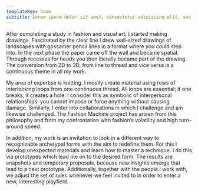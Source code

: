 ```yaml
---
templateKey: home
subtitle: Lorem ipsum dolor sit amet, consectetur adipiscing elit, sed do eiusmod tempor incididunt ut labore et dolore magna aliqua.
---
```


After completing a study in fashion and visual art, I started making drawings. Fascinated by the clear line I drew wall-sized drawings of landscapes with gossamer pencil lines in a format where you could step into. In the next phase the paper came off the wall and became spatial. Through recesses for heads you then literally became part of the drawing. The conversion from 2D to 3D, from line to thread and vice versa is a continuous theme in all my work.

My area of expertise is knitting. I mostly create material using rows of interlocking loops from one continuous thread. All loops are essential; if one breaks, it creates a hole. I consider this as symbolic of interpersonal relationships: you cannot impose or force anything without causing damage. Similarly, I enter into collaborations in which I challenge and am likewise challenged. The Fashion Machine project has arisen from this philosophy and from my confrontation with fashion’s volatility and high turn-around speed.

In addition, my work is an invitation to look in a different way to recognizable archetypal forms with the aim to redefine them. For this I develop unexpected materials and learn how to master a technique. I do this via prototypes which lead me on to the desired form. The results are snapshots and temporary proposals, because new insights emerge that lead to a next prototype. Additionally, together with the people I work with, we adjust the set of rules whenever we feel invited to in order to enter a new, interesting playfield.
